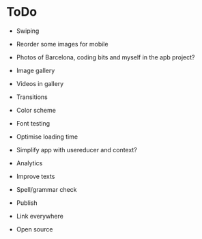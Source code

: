 # ToDo

- Swiping
- Reorder some images for mobile
- Photos of Barcelona, coding bits and myself in the apb project?
- Image gallery
- Videos in gallery
- Transitions
- Color scheme
- Font testing
- Optimise loading time
- Simplify app with usereducer and context?
- Analytics
- Improve texts
- Spell/grammar check

- Publish
- Link everywhere
- Open source
